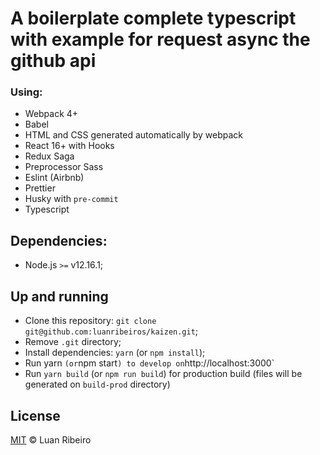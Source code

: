 # A boilerplate complete typescript with example for request async the github api 

### Using:

- Webpack 4+
- Babel
- HTML and CSS generated automatically by webpack
- React 16+ with Hooks
- Redux Saga
- Preprocessor Sass
- Eslint (Airbnb)
- Prettier
- Husky with `pre-commit`
- Typescript

## Dependencies:

- Node.js `>=` v12.16.1;

## Up and running

- Clone this repository: `git clone git@github.com:luanribeiros/kaizen.git`;
- Remove `.git` directory;
- Install dependencies: `yarn` (or `npm install`);
- Run yarn `(or`npm start`) to develop on`http://localhost:3000`
- Run `yarn build` (or `npm run build`) for production build (files will be generated on `build-prod` directory)

## License

[MIT](https://github.com/luanribeiros/kaizen/blob/master/LICENSE.md) &copy; Luan Ribeiro
